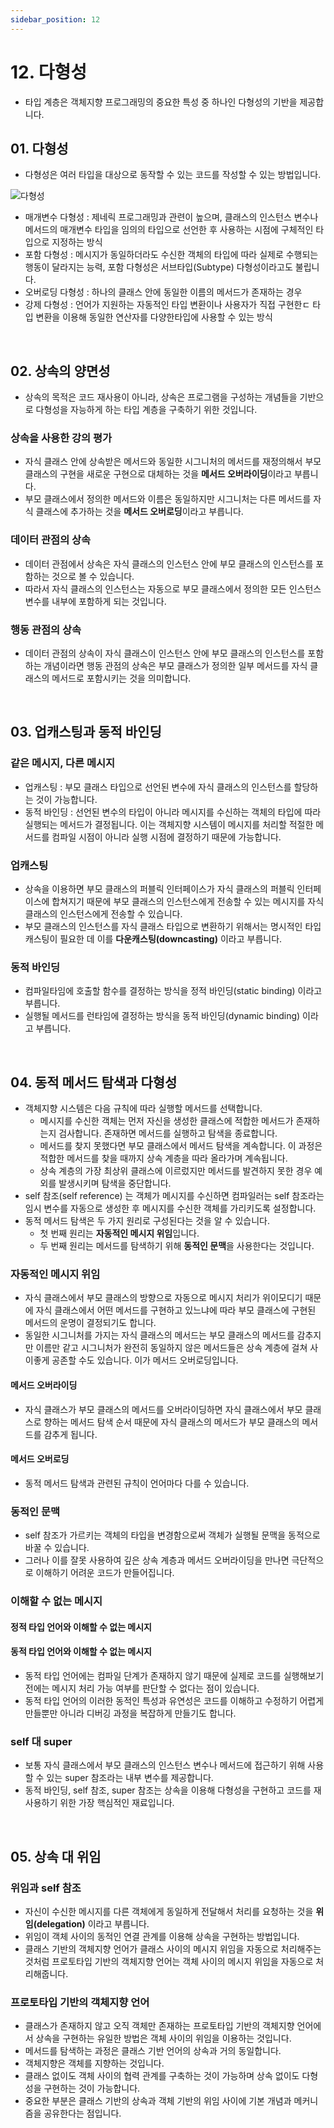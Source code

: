 ```yaml
---
sidebar_position: 12
---
```


# 12. 다형성

- 타입 계층은 객체지향 프로그래밍의 중요한 특성 중 하나인 다형성의 기반을 제공합니다.

## 01. 다형성

- 다형성은 여러 타입을 대상으로 동작할 수 있는 코드를 작성할 수 있는 방법입니다.

![다형성](https://user-images.githubusercontent.com/42582516/208294726-87d2e3ba-e6c9-48ac-b759-a244866c8746.png)

- 매개변수 다형성 : 제네릭 프로그래밍과 관련이 높으며, 클래스의 인스턴스 변수나 메서드의 매개변수 타입을 임의의 타입으로 선언한 후 사용하는 시점에 구체적인 타입으로 지정하는 방식
- 포함 다형성 : 메시지가 동일하더라도 수신한 객체의 타입에 따라 실제로 수행되는 행동이 달라지는 능력, 포함 다형성은 서브타입(Subtype) 다형성이라고도 불립니다.
- 오버로딩 다형성 : 하나의 클래스 안에 동일한 이름의 메서드가 존재하는 경우
- 강제 다형성 : 언어가 지원하는 자동적인 타입 변환이나 사용자가 직접 구현한ㄷ 타입 변환을 이용해 동일한 연산자를 다양한타입에 사용할 수 있는 방식

<br/>

## 02. 상속의 양면성

- 상속의 목적은 코드 재사용이 아니라, 상속은 프로그램을 구성하는 개념들을 기반으로 다형성을 자능하게 하는 타입 계층을 구축하기 위한 것입니다.

### 상속을 사용한 강의 평가

- 자식 클래스 안에 상속받은 메서드와 동일한 시그니처의 메서드를 재정의해서 부모 클래스의 구현을 새로운 구현으로 대체하는 것을 **메서드 오버라이딩**이라고 부릅니다.
- 부모 클래스에서 정의한 메서드와 이름은 동일하지만 시그니처는 다른 메서드를 자식 클래스에 추가하는 것을 **메서드 오버로딩**이라고 부릅니다.

### 데이터 관점의 상속

- 데이터 관점에서 상속은 자식 클래스의 인스턴스 안에 부모 클래스의 인스턴스를 포함하는 것으로 볼 수 있습니다. 
- 따라서 자식 클래스의 인스턴스는 자동으로 부모 클래스에서 정의한 모든 인스턴스 변수를 내부에 포함하게 되는 것입니다.

### 행동 관점의 상속

- 데이터 관점의 상속이 자식 클래스이 인스턴스 안에 부모 클래스의 인스턴스를 포함하는 개념이라면 행동 관점의 상속은 부모 클래스가 정의한 일부 메서드를 자식 클래스의 메서드로 포함시키는 것을 의미합니다.

<br/>

## 03. 업캐스팅과 동적 바인딩

### 같은 메시지, 다른 메시지

- 업캐스팅 : 부모 클래스 타입으로 선언된 변수에 자식 클래스의 인스턴스를 할당하는 것이 가능합니다.
- 동적 바인딩 : 선언된 변수의 타입이 아니라 메시지를 수신하는 객체의 타입에 따라 실행되는 메서드가 결정됩니다. 이는 객체지향 시스템이 메시지를 처리할 적절한 메서드를 컴파일 시점이 아니라 실행 시점에 결정하기 때문에 가능합니다.

### 업캐스팅

- 상속을 이용하면 부모 클래스의 퍼블릭 인터페이스가 자식 클래스의 퍼블릭 인터페이스에 합쳐지기 때문에 부모 클래스의 인스턴스에게 전송할 수 있는 메시지를 자식 클래스의 인스턴스에게 전송할 수 있습니다.
- 부모 클래스의 인스턴스를 자식 클래스 타입으로 변환하기 위해서는 명시적인 타입 캐스팅이 필요한 데 이를 **다운캐스팅(downcasting)** 이라고 부릅니다.

### 동적 바인딩

- 컴파일타임에 호출할 함수를 결정하는 방식을 정적 바인딩(static binding) 이라고 부릅니다.
- 실행될 메서드를 런타임에 결정하는 방식을 동적 바인딩(dynamic binding) 이라고 부릅니다.

<br/>

## 04. 동적 메서드 탐색과 다형성

- 객체지향 시스템은 다음 규칙에 따라 실행할 메서드를 선택합니다.
  - 메시지를 수신한 객체는 먼저 자신을 생성한 클래스에 적합한 메서드가 존재하는지 검사합니다. 존재하면 메서드를 실행하고 탐색을 종료합니다.
  - 메서드를 찾지 못했다면 부모 클래스에서 메서드 탐색을 계속합니다. 이 과정은 적합한 메서드를 찾을 때까지 상속 계층을 따라 올라가며 계속됩니다.
  - 상속 계층의 가장 최상위 클래스에 이르렀지만 메서드를 발견하지 못한 경우 예외를 발생시키며 탐색을 중단합니다.
- self 참조(self reference) 는 객체가 메시지를 수신하면 컴파일러는 self 참조라는 임시 변수를 자동으로 생성한 후 메시지를 수신한 객체를 가리키도록 설정합니다.
- 동적 메서드 탐색은 두 가지 원리로 구성된다는 것을 알 수 있습니다.
  - 첫 번째 원리는 **자동적인 메시지 위임**입니다.
  - 두 번째 원리는 메서드를 탐색하기 위해 **동적인 문맥**을 사용한다는 것입니다.

### 자동적인 메시지 위임

- 자식 클래스에서 부모 클래스의 방향으로 자동으로 메시지 처리가 위이모디기 때문에 자식 클래스에서 어떤 메서드를 구현하고 있느냐에 따라 부모 클래스에 구현된 메서드의 운명이 결정되기도 합니다.
- 동일한 시그니처를 가지는 자식 클래스의 메서드는 부모 클래스의 메서드를 감추지만 이름만 같고 시그니처가 완전히 동일하지 않은 메서드들은 상속 계층에 걸쳐 사이좋게 공존할 수도 있습니다. 이가 메서드 오버로딩입니다.

#### 메서드 오버라이딩

- 자식 클래스가 부모 클래스의 메서드를 오버라이딩하면 자식 클래스에서 부모 클래스로 향하는 메서드 탐색 순서 때문에 자식 클래스의 메서드가 부모 클래스의 메서드를 감추게 됩니다.

#### 메서드 오버로딩

- 동적 메서드 탐색과 관련된 규칙이 언어마다 다를 수 있습니다.

### 동적인 문맥

- self 참조가 가르키는 객체의 타입을 변경함으로써 객체가 실행될 문맥을 동적으로 바꿀 수 있습니다.
- 그러나 이를 잘못 사용하여 깊은 상속 계층과 메서드 오버라이딩을 만나면 극단적으로 이해하기 어려운 코드가 만들어집니다.

### 이해할 수 없는 메시지

#### 정적 타입 언어와 이해할 수 없는 메시지

#### 동적 타입 언어와 이해할 수 없는 메시지

- 동적 타입 언어에는 컴파일 단계가 존재하지 않기 때문에 실제로 코드를 실행해보기 전에는 메시지 처리 가능 여부를 판단할 수 없다는 점이 있습니다.
- 동적 타입 언어의 이러한 동적인 특성과 유연성은 코드를 이해하고 수정하기 어렵게 만들뿐만 아니라 디버깅 과정을 복잡하게 만들기도 합니다.

### self 대 super

- 보통 자식 클래스에서 부모 클래스의 인스턴스 변수나 메서드에 접근하기 위해 사용할 수 있는 super 참조라는 내부 변수를 제공합니다.
- 동적 바인딩, self 참조, super 참조는 상속을 이용해 다형성을 구현하고 코드를 재사용하기 위한 가장 핵심적인 재료입니다.

<br/>

## 05. 상속 대 위임

### 위임과 self 참조

- 자신이 수신한 메시지를 다른 객체에게 동일하게 전달해서 처리를 요청하는 것을 **위임(delegation)** 이라고 부릅니다.
- 위임이 객체 사이의 동적인 연결 관계를 이용해 상속을 구현하는 방법입니다.
- 클래스 기반의 객체지향 언어가 클래스 사이의 메시지 위임을 자동으로 처리해주는 것처럼 프로토타입 기반의 객체지향 언어는 객체 사이의 메시지 위임을 자동으로 처리해줍니다.

### 프로토타입 기반의 객체지향 언어

- 클래스가 존재하지 않고 오직 객체만 존재하는 프로토타입 기반의 객체지향 언어에서 상속을 구현하는 유일한 방법은 객체 사이의 위임을 이용하는 것입니다.
- 메서드를 탐색하는 과정은 클래스 기반 언어의 상속과 거의 동일합니다.
- 객체지향은 객체를 지향하는 것입니다. 
- 클래스 없이도 객체 사이의 협력 관계를 구축하는 것이 가능하며 상속 없이도 다형성을 구현하는 것이 가능합니다.
- 중요한 부분은 클래스 기반의 상속과 객체 기반의 위임 사이에 기본 개념과 메커니즘을 공유한다는 점입니다.